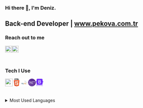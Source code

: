 ### Hi there 👋, I'm Deniz.

## Back-end  Developer | www.pekova.com.tr

### Reach out to me

[<img height="22" width="22" src="https://unpkg.com/simple-icons@v8/icons/twitter.svg" align="left" />][twitter]
[<img height="22" width="22" src="https://unpkg.com/simple-icons@v8/icons/instagram.svg" align="left" />][instagram]

<br />

[twitter]: https://twitter.com/FaxrorS
[instagram]: https://www.instagram.com/deniz_pekova/
<br />
### Tech I Use
<img src="https://camo.githubusercontent.com/20b9177e58a90fa0d7b42200f157f22089e4ae9f781ed98293d1de3b69486590/68747470733a2f2f696d672e736869656c64732e696f2f62616467652f432532332d3233393132303f7374796c653d666f722d7468652d6261646765266c6f676f3d632d7368617270266c6f676f436f6c6f723d7768697465" width="25" height="25" align="left">
<img src="https://raw.githubusercontent.com/github/explore/80688e429a7d4ef2fca1e82350fe8e3517d3494d/topics/html/html.png" width="25" height="25" align="left">
<img src="https://raw.githubusercontent.com/github/explore/80688e429a7d4ef2fca1e82350fe8e3517d3494d/topics/mysql/mysql.png" width="25" height="25" align="left">
<img src="https://raw.githubusercontent.com/github/explore/a92591a79a4ce31660058d7ccc66c79266931f61/topics/dotnet/dotnet.png" width="25" height="25" align="left">
<img src="https://raw.githubusercontent.com/devicons/devicon/master/icons/bootstrap/bootstrap-plain-wordmark.svg" width="25" height="25" align="left">

<br />

<br /><details>
<summary>Most Used Languages</summary>
<img src="https://github-readme-stats.vercel.app/api/top-langs/?username=anuraghazra&layout=compact" align="left">
</details>
